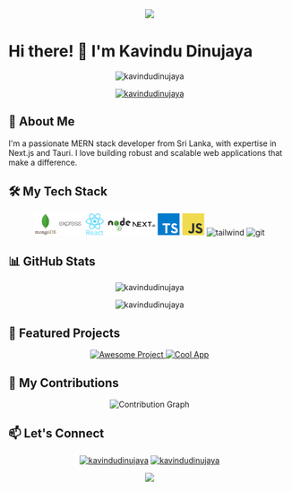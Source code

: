 <div align="center">
  <img src="https://readme-typing-svg.herokuapp.com/?lines=Welcome+to+my+GitHub!;I'm+Kavindu+Dinujaya;MERN+Stack+Developer;From+Sri+Lanka&center=true&width=380&height=45">
</div>

# Hi there! 👋 I'm Kavindu Dinujaya

<p align="center">
  <img src="https://komarev.com/ghpvc/?username=kavindudinujaya&label=Profile%20views&color=0e75b6&style=flat" alt="kavindudinujaya" />
</p>

<p align="center">
  <a href="https://github.com/ryo-ma/github-profile-trophy">
    <img src="https://github-profile-trophy.vercel.app/?username=kavindudinujaya&theme=darkhub&no-frame=true&row=1&column=7" alt="kavindudinujaya" />
  </a>
</p>

## 🚀 About Me

I'm a passionate MERN stack developer from Sri Lanka, with expertise in Next.js and Tauri. I love building robust and scalable web applications that make a difference.

## 🛠️ My Tech Stack

<p align="center">
  <img src="https://raw.githubusercontent.com/devicons/devicon/master/icons/mongodb/mongodb-original-wordmark.svg" alt="mongodb" width="40" height="40"/>
  <img src="https://raw.githubusercontent.com/devicons/devicon/master/icons/express/express-original-wordmark.svg" alt="express" width="40" height="40"/>
  <img src="https://raw.githubusercontent.com/devicons/devicon/master/icons/react/react-original-wordmark.svg" alt="react" width="40" height="40"/>
  <img src="https://raw.githubusercontent.com/devicons/devicon/master/icons/nodejs/nodejs-original-wordmark.svg" alt="nodejs" width="40" height="40"/>
  <img src="https://raw.githubusercontent.com/devicons/devicon/master/icons/nextjs/nextjs-original-wordmark.svg" alt="nextjs" width="40" height="40"/>
  <img src="https://raw.githubusercontent.com/devicons/devicon/master/icons/typescript/typescript-original.svg" alt="typescript" width="40" height="40"/>
  <img src="https://raw.githubusercontent.com/devicons/devicon/master/icons/javascript/javascript-original.svg" alt="javascript" width="40" height="40"/>
  <img src="https://www.vectorlogo.zone/logos/tailwindcss/tailwindcss-icon.svg" alt="tailwind" width="40" height="40"/>
  <img src="https://www.vectorlogo.zone/logos/git-scm/git-scm-icon.svg" alt="git" width="40" height="40"/>
</p>

## 📊 GitHub Stats

<p align="center">
  <img src="https://github-readme-stats.vercel.app/api?username=kavindudinujaya&show_icons=true&theme=radical" alt="kavindudinujaya" />
</p>

<p align="center">
  <img src="https://github-readme-streak-stats.herokuapp.com/?user=kavindudinujaya&theme=radical" alt="kavindudinujaya" />
</p>

## 🌟 Featured Projects

<p align="center">
  <a href="https://github.com/kavindudinujaya/awesome-project">
    <img src="https://github-readme-stats.vercel.app/api/pin/?username=kavindudinujaya&repo=awesome-project&theme=radical" alt="Awesome Project" />
  </a>
  <a href="https://github.com/kavindudinujaya/cool-app">
    <img src="https://github-readme-stats.vercel.app/api/pin/?username=kavindudinujaya&repo=cool-app&theme=radical" alt="Cool App" />
  </a>
</p>

## 🎨 My Contributions

<p align="center">
  <img src="https://github-readme-activity-graph.cyclic.app/graph?username=kavindudinujaya&theme=react-dark" alt="Contribution Graph" />
</p>

## 📫 Let's Connect

<p align="center">
  <a href="https://linkedin.com/in/kavindudinujaya" target="blank"><img align="center" src="https://raw.githubusercontent.com/rahuldkjain/github-profile-readme-generator/master/src/images/icons/Social/linked-in-alt.svg" alt="kavindudinujaya" height="30" width="40" /></a>
  <a href="https://twitter.com/kavindudinujaya" target="blank"><img align="center" src="https://raw.githubusercontent.com/rahuldkjain/github-profile-readme-generator/master/src/images/icons/Social/twitter.svg" alt="kavindudinujaya" height="30" width="40" /></a>
</p>

<div align="center">
  <img src="https://readme-typing-svg.herokuapp.com/?lines=Thanks+for+visiting!;Let's+build+something+amazing+together!&center=true&width=380&height=45">
</div>

